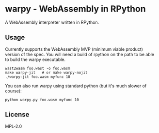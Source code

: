 # warpy - WebAssembly in RPython

A WebAssembly interpreter written in RPython.

## Usage

Currently supports the WebAssembly MVP (minimum viable product)
version of the spec. You will need a build of rpython on the path to
be able to build the warpy executable.

```
wast2wasm foo.wast -o foo.wasm
make warpy-jit   # or make warpy-nojit
./warpy-jit foo.wasm myfunc 10
```

You can also run warpy using standard python (but it's much slower of
course):

```
python warpy.py foo.wasm myfunc 10
```

## License

MPL-2.0

